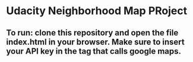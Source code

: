 # Udacity Neighborhood Map PRoject

## To run: clone this repository and open the file index.html in your browser. Make sure to insert your API key in the <src> tag that calls google maps.
